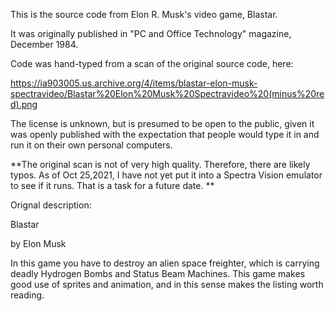 This is the source code from Elon R. Musk's video game, Blastar.

It was originally published in "PC and Office Technology" magazine, December 1984.

Code was hand-typed from a scan of the original source code, here:

https://ia903005.us.archive.org/4/items/blastar-elon-musk-spectravideo/Blastar%20Elon%20Musk%20Spectravideo%20(minus%20red).png

The license is unknown, but is presumed to be open to the public, given it was openly published with the expectation that people would type it in and run it on their own personal computers.

**The original scan is not of very high quality. Therefore, there are likely typos. As of Oct 25,2021, I have not yet put it into a Spectra Vision emulator to see if it runs. That is a task for a future date. **

Orignal description:

Blastar

by Elon Musk

In this game you have to destroy an alien space freighter, which is carrying deadly Hydrogen Bombs and Status Beam Machines.
This game makes good use of sprites and animation, and in this sense makes the listing worth reading.

